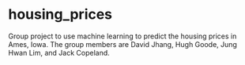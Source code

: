 # housing_prices
Group project to use machine learning to predict the housing prices in Ames, Iowa. The group members are David Jhang, Hugh Goode, Jung Hwan Lim, and Jack Copeland. 

